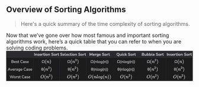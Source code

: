 ## Overview of Sorting Algorithms
> Here's a quick summary of the time complexity of sorting algorithms.

Now that we’ve gone over how most famous and important sorting algorithms work, here’s a quick table that you can refer to when you are solving coding problems.
![compare_table.png](compare_table.png)